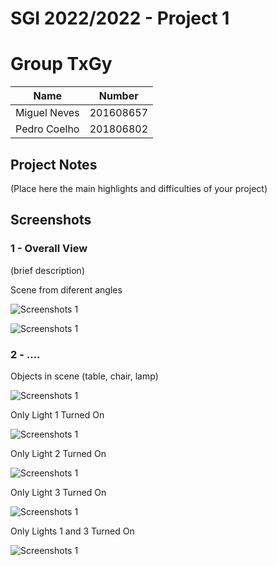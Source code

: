 # SGI 2022/2022 - Project 1

# Group TxGy

| Name             | Number    |
| ---------------- | --------- | 
| Miguel Neves     | 201608657 | 
| Pedro Coelho     | 201806802 |


## Project Notes

(Place here the main highlights and difficulties of your project)

## Screenshots

### 1 - Overall View
(brief description)

Scene from diferent angles

![Screenshots 1](tp1/screenshots/scene.png)

![Screenshots 1](tp1/screenshots/scene2.png)

### 2 - ....

Objects in scene (table, chair, lamp)

![Screenshots 1](tp1/screenshots/objects.png)

Only Light 1 Turned On

![Screenshots 1](tp1/screenshots/light1.png)

Only Light 2 Turned On

![Screenshots 1](tp1/screenshots/light2.png)

Only Light 3 Turned On

![Screenshots 1](tp1/screenshots/light3.png)

Only Lights 1 and 3 Turned On

![Screenshots 1](tp1/screenshots/light13.png)



